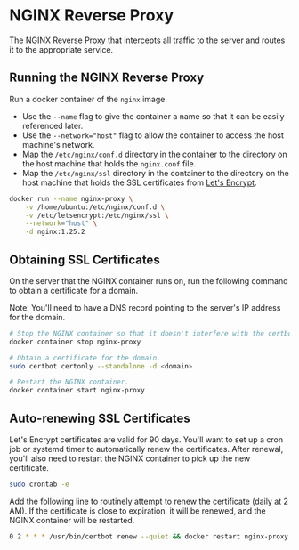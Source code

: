 # NGINX Reverse Proxy

The NGINX Reverse Proxy that intercepts all traffic to the server and routes it to the appropriate service.

## Running the NGINX Reverse Proxy

Run a docker container of the `nginx` image.

- Use the `--name` flag to give the container a name so that it can be easily referenced later.
- Use the `--network="host"` flag to allow the container to access the host machine's network.
- Map the `/etc/nginx/conf.d` directory in the container to the directory on the host machine that holds the `nginx.conf` file.
- Map the `/etc/nginx/ssl` directory in the container to the directory on the host machine that holds the SSL certificates from [Let's Encrypt](https://letsencrypt.org/).

```bash
docker run --name nginx-proxy \
	-v /home/ubuntu:/etc/nginx/conf.d \
	-v /etc/letsencrypt:/etc/nginx/ssl \
	--network="host" \
	-d nginx:1.25.2
```

## Obtaining SSL Certificates

On the server that the NGINX container runs on, run the following command to obtain a certificate for a domain.

Note: You'll need to have a DNS record pointing to the server's IP address for the domain.

```bash
# Stop the NGINX container so that it doesn't interfere with the certbot process that uses port 80.
docker container stop nginx-proxy

# Obtain a certificate for the domain.
sudo certbot certonly --standalone -d <domain>

# Restart the NGINX container.
docker container start nginx-proxy
```

## Auto-renewing SSL Certificates

Let's Encrypt certificates are valid for 90 days. You'll want to set up a cron job or systemd timer to automatically renew the certificates. After renewal, you'll also need to restart the NGINX container to pick up the new certificate.

```bash
sudo crontab -e
```

Add the following line to routinely attempt to renew the certificate (daily at 2 AM). If the certificate is close to expiration, it will be renewed, and the NGINX container will be restarted.

```bash
0 2 * * * /usr/bin/certbot renew --quiet && docker restart nginx-proxy
```
